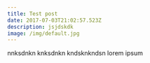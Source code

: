 ```yaml
---
title: Test post
date: 2017-07-03T21:02:57.523Z
description: jsjdskdk
image: /img/default.jpg
---
```

nnksdnkn knksdnkn kndsknkndsn lorem ipsum

